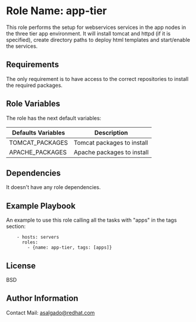 Role Name: app-tier
=========

This role performs the setup for webservices services in the app nodes in the three tier app environment. It will install tomcat and httpd (if it is specified), create directory paths to deploy html templates and start/enable the services.

Requirements
------------

The only requirement is to have access to the correct repositories to install the required packages.

Role Variables
--------------

The role has the next default variables:

| Defaults Variables | Description |
| ------------- | ------------- |
| TOMCAT_PACKAGES | Tomcat packages to install  |
| APACHE_PACKAGES | Apache packages to install  |

Dependencies
------------

It doesn't have any role dependencies.

Example Playbook
----------------

An example to use this role calling all the tasks with "apps" in the tags section:

```
    - hosts: servers
      roles:
        - {name: app-tier, tags: [apps]}
```

License
-------

BSD

Author Information
------------------

Contact Mail: asalgado@redhat.com

